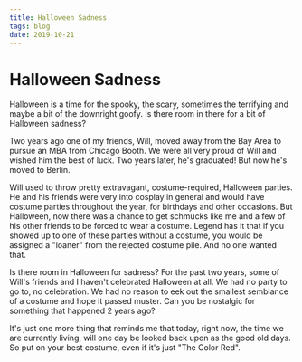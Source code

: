 ```yaml
---
title: Halloween Sadness
tags: blog
date: 2019-10-21
---
```

# Halloween Sadness

Halloween is a time for the spooky, the scary, sometimes the terrifying and maybe a bit of the downright goofy. Is there room in there for a bit of Halloween sadness?

Two years ago one of my friends, Will, moved away from the Bay Area to pursue an MBA from Chicago Booth. We were all very proud of Will and wished him the best of luck. Two years later, he's graduated! But now he's moved to Berlin.

Will used to throw pretty extravagant, costume-required, Halloween parties. He and his friends were very into cosplay in general and would have costume parties throughout the year, for birthdays and other occasions. But Halloween, now there was a chance to get schmucks like me and a few of his other friends to be forced to wear a costume. Legend has it that if you showed up to one of these parties without a costume, you would be assigned a "loaner" from the rejected costume pile. And no one wanted that.

Is there room in Halloween for sadness? For the past two years, some of Will's friends and I haven't celebrated Halloween at all. We had no party to go to, no celebration. We had no reason to eek out the smallest semblance of a costume and hope it passed muster. Can you be nostalgic for something that happened 2 years ago?

It's just one more thing that reminds me that today, right now, the time we are currently living, will one day be looked back upon as the good old days. So put on your best costume, even if it's just "The Color Red".